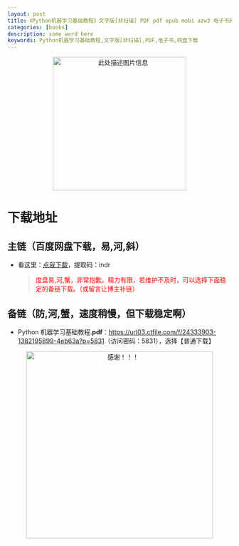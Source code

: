 ```yaml
---
layout: post
title: 《Python机器学习基础教程》文字版[非扫描] PDF pdf epub mobi azw3 电子书网盘下载
categories: [books]
description: some word here
keywords: Python机器学习基础教程,文字版[非扫描],PDF,电子书,网盘下载
---
```


<div align="center"><img src="https://pic.imgdb.cn/item/67063addd29ded1a8c80c857.png" alt="此处描述图片信息" width="300px" height="auto"></div>

# 下载地址

## 主链（百度网盘下载，易,河,斜）

- 看这里：[点我下载](https://pan.baidu.com/s/1iMXUbSbtZQZjDcqDmnWUyw?pwd=indr)，提取码：indr

  > <p style="color:red" >度盘易,河,蟹，非常抱歉。精力有限，若维护不及时，可以选择下面稳定的备链下载。（或留言让博主补链）</p>

## 备链（防,河,蟹，速度稍慢，但下载稳定啊）

- Python 机器学习基础教程.**pdf**：<https://url03.ctfile.com/f/24333903-1382195899-4eb63a?p=5831>（访问密码：5831），选择【普通下载】

<div align="center"><img src="https://pic.imgdb.cn/item/6707df6bd29ded1a8ce37031.gif" alt="感谢！！！" width="420px" height="auto"/></div>
